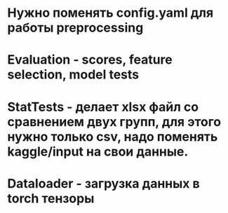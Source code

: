 # Нужно поменять config.yaml для работы preprocessing

# Evaluation - scores, feature selection, model tests

# StatTests - делает xlsx файл со сравнением двух групп, для этого нужно только csv, надо поменять kaggle/input на свои данные.

# Dataloader - загрузка данных в torch тензоры



